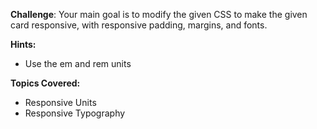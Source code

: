 **Challenge**:
Your main goal is to modify the given CSS to make the given card responsive, with responsive padding, margins, and fonts.

**Hints:**

- Use the em and rem units

**Topics Covered:**

- Responsive Units
- Responsive Typography

